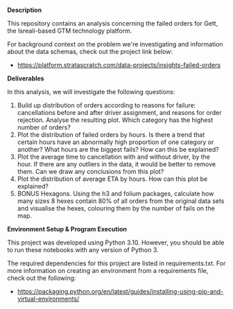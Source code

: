 **Description**

This repository contains an analysis concerning the failed orders for Gett, the Isreali-based GTM technology platform.

For background context on the problem we're investigating and information about the data schemas, check out the project link below:
- https://platform.stratascratch.com/data-projects/insights-failed-orders


**Deliverables**

In this analysis, we will investigate the following questions:

1. Build up distribution of orders according to reasons for failure: cancellations before and after driver assignment, and reasons for order rejection. Analyse the resulting plot. Which category has the highest number of orders?
2. Plot the distribution of failed orders by hours. Is there a trend that certain hours have an abnormally high proportion of one category or another? What hours are the biggest fails? How can this be explained?
3. Plot the average time to cancellation with and without driver, by the hour. If there are any outliers in the data, it would be better to remove them. Can we draw any conclusions from this plot?
4. Plot the distribution of average ETA by hours. How can this plot be explained?
5. BONUS Hexagons. Using the h3 and folium packages, calculate how many sizes 8 hexes contain 80% of all orders from the original data sets and visualise the hexes, colouring them by the number of fails on the map.


**Environment Setup & Program Execution**

This project was developed using Python 3.10. However, you should be able to run these notebooks with any version of Python 3.

The required dependencies for this project are listed in requirements.txt. For more information on creating an environment from a requirements file, check out the following:
- https://packaging.python.org/en/latest/guides/installing-using-pip-and-virtual-environments/

